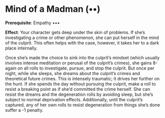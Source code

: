 # Mind of a Madman (••) 
**Prerequisite**: Empathy ••• 

**Effect**: Your character gets deep under the skin of problems. If she’s investigating a crime or other phenomenon, she can put herself in the mind of the culprit. This often helps with the case, however, it takes her to a dark place internally. 

Once she’s made the choice to sink into the culprit’s mindset (which usually involves intense meditation or perusal of the culprit’s crimes), she gains 8-again on all rolls to investigate, pursue, and stop the culprit. But once per night, while she sleeps, she dreams about the culprit’s crimes and theoretical future crimes. This is intensely traumatic; it drives her further on the hunt. If she spends the day without pursuing the culprit, make a roll to resist a breaking point as if she’d committed the crime herself. She can resist the dreams and the degeneration rolls by avoiding sleep, but she’s subject to normal deprivation effects. Additionally, until the culprit’s captured, any of her own rolls to resist degeneration from things she’s done suffer a -1 penalty.